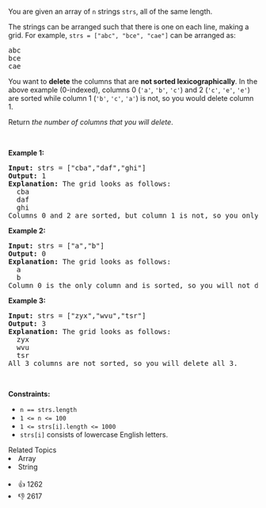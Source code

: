 <p>You are given an array of <code>n</code> strings <code>strs</code>, all of the same length.</p>

<p>The strings can be arranged such that there is one on each line, making a grid. For example, <code>strs = ["abc", "bce", "cae"]</code> can be arranged as:</p>

<pre>
abc
bce
cae
</pre>

<p>You want to <strong>delete</strong> the columns that are <strong>not sorted lexicographically</strong>. In the above example (0-indexed), columns 0 (<code>'a'</code>, <code>'b'</code>, <code>'c'</code>) and 2 (<code>'c'</code>, <code>'e'</code>, <code>'e'</code>) are sorted while column 1 (<code>'b'</code>, <code>'c'</code>, <code>'a'</code>) is not, so you would delete column 1.</p>

<p>Return <em>the number of columns that you will delete</em>.</p>

<p>&nbsp;</p> 
<p><strong class="example">Example 1:</strong></p>

<pre>
<strong>Input:</strong> strs = ["cba","daf","ghi"]
<strong>Output:</strong> 1
<strong>Explanation:</strong> The grid looks as follows:
  cba
  daf
  ghi
Columns 0 and 2 are sorted, but column 1 is not, so you only need to delete 1 column.
</pre>

<p><strong class="example">Example 2:</strong></p>

<pre>
<strong>Input:</strong> strs = ["a","b"]
<strong>Output:</strong> 0
<strong>Explanation:</strong> The grid looks as follows:
  a
  b
Column 0 is the only column and is sorted, so you will not delete any columns.
</pre>

<p><strong class="example">Example 3:</strong></p>

<pre>
<strong>Input:</strong> strs = ["zyx","wvu","tsr"]
<strong>Output:</strong> 3
<strong>Explanation:</strong> The grid looks as follows:
  zyx
  wvu
  tsr
All 3 columns are not sorted, so you will delete all 3.
</pre>

<p>&nbsp;</p> 
<p><strong>Constraints:</strong></p>

<ul> 
 <li><code>n == strs.length</code></li> 
 <li><code>1 &lt;= n &lt;= 100</code></li> 
 <li><code>1 &lt;= strs[i].length &lt;= 1000</code></li> 
 <li><code>strs[i]</code> consists of lowercase English letters.</li> 
</ul>

<div><div>Related Topics</div><div><li>Array</li><li>String</li></div></div><br><div><li>👍 1262</li><li>👎 2617</li></div>